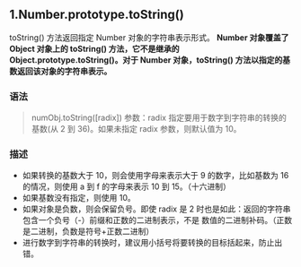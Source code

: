 ## 1.Number.prototype.toString()

toString() 方法返回指定 Number 对象的字符串表示形式。
**Number 对象覆盖了 Object 对象上的 toString() 方法，它不是继承的 Object.prototype.toString()。对于 Number 对象，toString() 方法以指定的基数返回该对象的字符串表示。**

### 语法

> numObj.toString([radix])
> 参数：radix 指定要用于数字到字符串的转换的基数(从 2 到 36)。如果未指定 radix 参数，则默认值为 10。

### 描述

- 如果转换的基数大于 10，则会使用字母来表示大于 9 的数字，比如基数为 16 的情况，则使用 a 到 f 的字母来表示 10 到 15。（十六进制）
- 如果基数没有指定，则使用 10。
- 如果对象是负数，则会保留负号。即使 radix 是 2 时也是如此：返回的字符串包含一个负号（-）前缀和正数的二进制表示，不是 数值的二进制补码。（正数是二进制，负数是符号+正数二进制）
- 进行数字到字符串的转换时，建议用小括号将要转换的目标括起来，防止出错。
